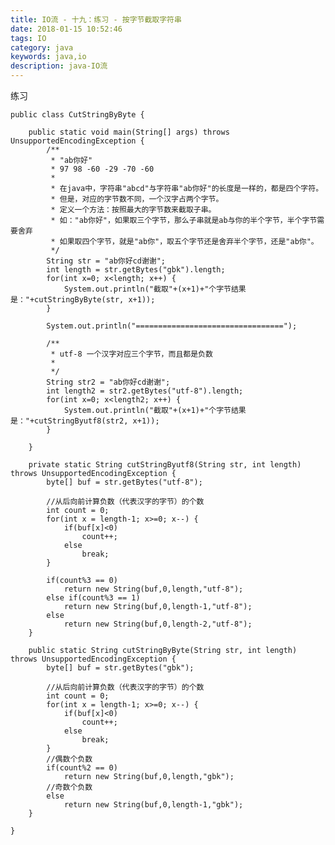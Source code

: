 ```yaml
---
title: IO流 - 十九：练习 - 按字节截取字符串
date: 2018-01-15 10:52:46
tags: IO
category: java
keywords: java,io
description: java-IO流
---
```


练习

	public class CutStringByByte {
	
		public static void main(String[] args) throws UnsupportedEncodingException {
			/**
			 * "ab你好"
			 * 97 98 -60 -29 -70 -60
			 * 
			 * 在java中，字符串"abcd"与字符串"ab你好"的长度是一样的，都是四个字符。
			 * 但是，对应的字节数不同，一个汉字占两个字节。
			 * 定义一个方法：按照最大的字节数来截取子串。
			 * 如："ab你好"，如果取三个字节，那么子串就是ab与你的半个字节，半个字节需要舍弃
			 * 如果取四个字节，就是"ab你"，取五个字节还是舍弃半个字节，还是"ab你"。
			 */
			String str = "ab你好cd谢谢";
			int length = str.getBytes("gbk").length;
			for(int x=0; x<length; x++) {
				System.out.println("截取"+(x+1)+"个字节结果是："+cutStringByByte(str, x+1));
			}
			
			System.out.println("=================================");
			
			/**
			 * utf-8 一个汉字对应三个字节，而且都是负数
			 * 
			 */
			String str2 = "ab你好cd谢谢";
			int length2 = str2.getBytes("utf-8").length;
			for(int x=0; x<length2; x++) {
				System.out.println("截取"+(x+1)+"个字节结果是："+cutStringByutf8(str2, x+1));
			}
			
		}
		
		private static String cutStringByutf8(String str, int length) throws UnsupportedEncodingException {
			byte[] buf = str.getBytes("utf-8");
			
			//从后向前计算负数（代表汉字的字节）的个数
			int count = 0;
			for(int x = length-1; x>=0; x--) {
				if(buf[x]<0)
					count++;
				else
					break;
			}
			
			if(count%3 == 0)
				return new String(buf,0,length,"utf-8");
			else if(count%3 == 1)
				return new String(buf,0,length-1,"utf-8");
			else
				return new String(buf,0,length-2,"utf-8");
		}
	
		public static String cutStringByByte(String str, int length) throws UnsupportedEncodingException {
			byte[] buf = str.getBytes("gbk");
			
			//从后向前计算负数（代表汉字的字节）的个数
			int count = 0;
			for(int x = length-1; x>=0; x--) {
				if(buf[x]<0)
					count++;
				else
					break;
			}
			//偶数个负数
			if(count%2 == 0)
				return new String(buf,0,length,"gbk");
			//奇数个负数
			else
				return new String(buf,0,length-1,"gbk");
		}
	
	}
